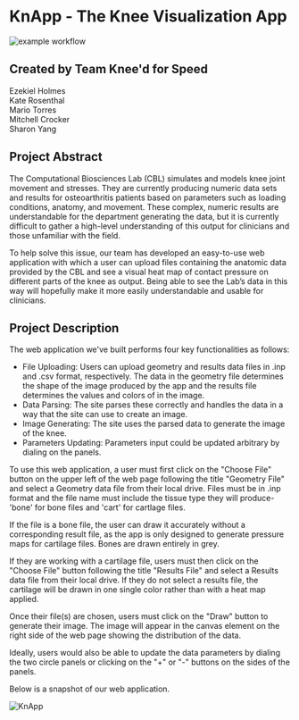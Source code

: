 # KnApp  - The Knee Visualization App
![example workflow](https://github.com/cs481-ekh/f22-kneed-for-speed/actions/workflows/github-actions.yml/badge.svg)
## Created by Team Knee'd for Speed
Ezekiel Holmes  
Kate Rosenthal  
Mario Torres  
Mitchell Crocker   
Sharon Yang

## Project Abstract
The Computational Biosciences Lab (CBL) simulates and models knee joint movement and stresses. 
They are currently producing numeric data sets and results for osteoarthritis patients based on 
parameters such as loading conditions, anatomy, and movement. These complex, numeric results are 
understandable for the department generating the data, but it is currently difficult to gather a 
high-level understanding of this output for clinicians and those unfamiliar with the field. 

To help solve this issue, our team has developed an easy-to-use web application with which 
a user can upload files containing the anatomic data provided by the CBL and see a 
visual heat map of contact pressure on different parts of the knee as output. Being able to 
see the Lab’s data in this way will hopefully make it more easily understandable and usable for 
clinicians.

## Project Description
The web application we've built performs four key
functionalities as follows:
- File Uploading: Users can upload geometry and results data files
in .inp and .csv format, respectively. The data in the geometry file 
determines the shape of the image produced by the app and the results file 
determines the values and colors of  in the image.
- Data Parsing: The site parses these correctly and handles the
data in a way that the site can use to create an image.
- Image Generating: The site uses the parsed data to generate the
image of the knee.
- Parameters Updating: Parameters input could be updated arbitrary
by dialing on the panels.

To use this web application, a user must first click on the "Choose File"
button on the upper left of the web page following the title "Geometry File"
and select a Geometry data file from their local drive. Files must be in .inp format
and the file name must include the tissue type they will produce- 'bone' for bone
files and 'cart' for cartlage files.

If the file is a bone file, the user can draw it accurately without a corresponding result
file, as the app is only designed to generate pressure maps for cartilage files. Bones are drawn 
entirely in grey.

If they are working with a cartilage file, users must then click on the "Choose File" button following 
the title "Results File" and select a Results data file from their local drive. If they do not select a
results file, the cartilage will be drawn in one single color rather than with a heat map applied.

Once their file(s) are chosen, users must click on the "Draw" button to generate their image. The image
will appear in the canvas element on the right side of the web page showing the distribution
of the data. 

Ideally, users would also be able to update the data parameters by dialing the two
circle panels or clicking on the "+" or "-" buttons on the sides of the panels.

Below is a snapshot of our web application.

![KnApp](./dos/knapp.PNG)
